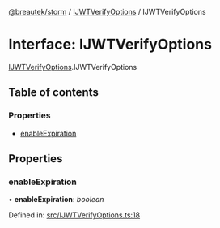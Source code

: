 [@breautek/storm](../README.md) / [IJWTVerifyOptions](../modules/ijwtverifyoptions.md) / IJWTVerifyOptions

# Interface: IJWTVerifyOptions

[IJWTVerifyOptions](../modules/ijwtverifyoptions.md).IJWTVerifyOptions

## Table of contents

### Properties

- [enableExpiration](ijwtverifyoptions.ijwtverifyoptions-1.md#enableexpiration)

## Properties

### enableExpiration

• **enableExpiration**: *boolean*

Defined in: [src/IJWTVerifyOptions.ts:18](https://github.com/breautek/storm/blob/2614a1c/src/IJWTVerifyOptions.ts#L18)
